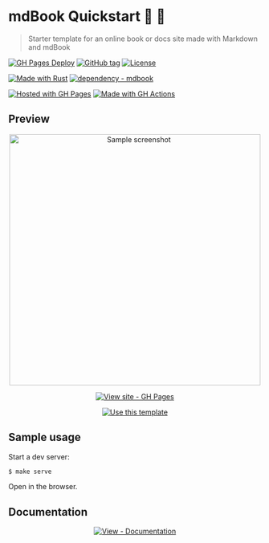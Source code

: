 # mdBook Quickstart 🦀 📙
> Starter template for an online book or docs site made with Markdown and mdBook

<!-- Badges generated with https://michaelcurrin.github.io/badge-generator/ -->

[![GH Pages Deploy](https://github.com/nicholas-form3/mdbook-demo/workflows/GH%20Pages%20Deploy/badge.svg)](https://github.com/nicholas-form3/mdbook-demo/actions/workflows/main.yml?query=workflow:"GH+Pages+Deploy")
[![GitHub tag](https://img.shields.io/github/tag/MichaelCurrin/mdbook-quickstart?include_prereleases=&sort=semver)](https://github.com/MichaelCurrin/mdbook-quickstart/releases/)
[![License](https://img.shields.io/badge/License-MIT-blue)](#license)

[![Made with Rust](https://img.shields.io/badge/Rust-1-blue?logo=rust&logoColor=white)](https://www.rust-lang.org/)
[![dependency - mdbook](https://img.shields.io/badge/dependency-mdbook-blue)](https://rust-lang.github.io/mdBook/)

[![Hosted with GH Pages](https://img.shields.io/badge/Hosted_with-GitHub_Pages-blue?logo=github&logoColor=white)](https://pages.github.com/)
[![Made with GH Actions](https://img.shields.io/badge/CI-GitHub_Actions-blue?logo=github-actions&logoColor=white)](https://github.com/features/actions)


## Preview

<div align="center">

<a href="https://nicholas-form3.github.io/mdbook-demo/">
    <img src="/sample.png" alt="Sample screenshot" title="Sample screenshot" width="500" />
</a>

<br>

[![View site - GH Pages](https://img.shields.io/badge/View_site-GH_Pages-blue?style=for-the-badge)](https://nicholas-form3.github.io/mdbook-demo/)

[![Use this template](https://img.shields.io/badge/Generate-Use_this_template-2ea44f?style=for-the-badge)](https://github.com/nicholas-form3/mdbook-demo/generate)

</div>


## Sample usage

Start a dev server:

```sh
$ make serve
```

Open in the browser.


## Documentation

<div align="center">

[![View - Documentation](https://img.shields.io/badge/View-Documentation-blue?style=for-the-badge)](/docs/)

</div>
